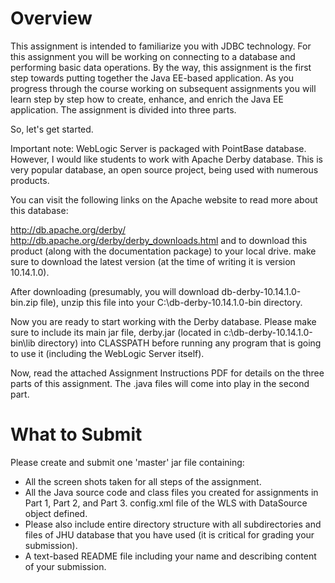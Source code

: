 # Overview

This assignment is intended to familiarize you with JDBC technology. For this assignment you will be working on connecting to a database and performing basic data operations. By the way, this assignment is the first step towards putting together the Java EE-based application. As you progress through the course working on subsequent assignments you will learn step by step how to create, enhance, and enrich the Java EE application. The assignment is divided into three parts.

So, let's get started.

Important note: WebLogic Server is packaged with PointBase database. However, I would like students to work with Apache Derby database. This is very popular database, an open source project, being used with numerous products.

You can visit the following links on the Apache website to read more about this database:

http://db.apache.org/derby/
http://db.apache.org/derby/derby_downloads.html
and to download this product (along with the documentation package) to your local drive. make sure to download the latest version (at the time of writing it is version 10.14.1.0).

After downloading (presumably, you will download db-derby-10.14.1.0-bin.zip file), unzip this file into your C:\db-derby-10.14.1.0-bin directory.

Now you are ready to start working with the Derby database. Please make sure to include its main jar file, derby.jar (located in c:\db-derby-10.14.1.0-bin\lib directory) into CLASSPATH before running any program that is going to use it (including the WebLogic Server itself).

Now, read the attached Assignment Instructions PDF for details on the three parts of this assignment. The .java files will come into play in the second part.

# What to Submit
Please create and submit one 'master' jar file containing:

* All the screen shots taken for all steps of the assignment.
* All the Java source code and class files you created for assignments in Part 1, Part 2, and Part 3.
config.xml file of the WLS with DataSource object defined.
* Please also include entire directory structure with all subdirectories and files of JHU database that you have used (it is critical for grading your submission).
* A text-based README file including your name and describing content of your submission.